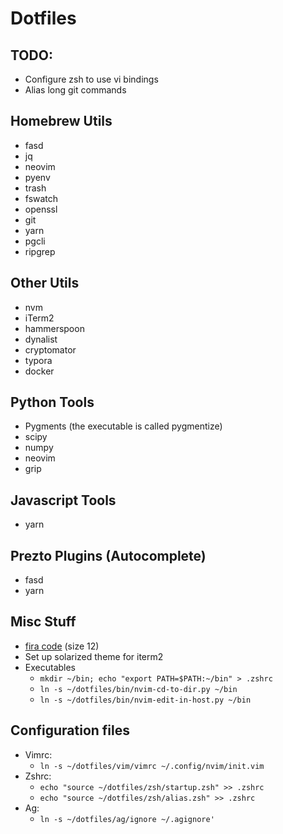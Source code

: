 # Dotfiles

## TODO:
- Configure zsh to use vi bindings
- Alias long git commands

## Homebrew Utils
- fasd
- jq
- neovim
- pyenv
- trash
- fswatch
- openssl
- git
- yarn
- pgcli
- ripgrep

## Other Utils
- nvm
- iTerm2
- hammerspoon
- dynalist
- cryptomator
- typora
- docker

## Python Tools
- Pygments (the executable is called pygmentize)
- scipy
- numpy
- neovim
- grip


## Javascript Tools
- yarn

## Prezto Plugins (Autocomplete)
- fasd
- yarn

## Misc Stuff
- [fira code](https://github.com/tonsky/FiraCode) (size 12)
- Set up solarized theme for iterm2
- Executables
  - `mkdir ~/bin; echo "export PATH=$PATH:~/bin" > .zshrc`
  - `ln -s ~/dotfiles/bin/nvim-cd-to-dir.py ~/bin`
  - `ln -s ~/dotfiles/bin/nvim-edit-in-host.py ~/bin`

## Configuration files
- Vimrc:
  - `ln -s ~/dotfiles/vim/vimrc ~/.config/nvim/init.vim`
- Zshrc:
  - `echo "source ~/dotfiles/zsh/startup.zsh" >> .zshrc`
  - `echo "source ~/dotfiles/zsh/alias.zsh" >> .zshrc`
- Ag:
  - `ln -s ~/dotfiles/ag/ignore ~/.agignore'`
